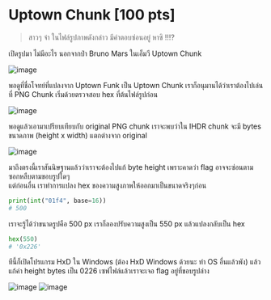 # Uptown Chunk [100 pts]
> สาวๆ จ๋า ในไฟล์รูปภาพดังกล่าว มีคำตอบซ่อนอยู่ หาซิ !!!?

เปิดรูปมา ไม่มีอะไร นอกจากป๋า Bruno Mars ในเอ็มวี Uptown Chunk

![image](https://github.com/mrggaebsong/WTCTT2023-Final-Round-Writeup/assets/22939654/bfa3b031-3d42-4d17-a9be-a75e63218cad)

พอดูที่ชื่อโจทย์ที่แปลงจาก Uptown Funk เป็น Uptown Chunk เราก็อนุมานได้ว่าเราต้องไปเล่นที่ PNG Chunk เริ่มด้วยตรวจสอบ hex ที่ต้นไฟล์รูปก่อน

![image](https://github.com/mrggaebsong/WTCTT2023-Final-Round-Writeup/assets/22939654/3af61812-a7d8-4091-879f-7153f609e3b0)

พอดูแล้วเอามาเปรียบเทียบกับ original PNG chunk เราจะพบว่าใน IHDR chunk จะมี bytes ขนาดภาพ (height x width) แตกต่างจาก original

![image](https://github.com/mrggaebsong/WTCTT2023-Final-Round-Writeup/assets/22939654/58a07f8f-2d96-4bb3-9204-7816956a8473)

มาถึงตรงนี้เราสันนิษฐานแล้วว่าเราจะต้องไปแก้ byte height เพราะคาดว่า flag อาจจะซ่อนตามซอกหลืบตามขอบรูปใดๆ <br>
แต่ก่อนอื่น เราทำการแปลง hex ของความสูงภาพให้ออกมาเป็นขนาดจริงๆก่อน

```python
print(int("01f4", base=16))
# 500
```

เราจะรู้ได้ว่าขนาดรูปคือ 500 px เราก็ลองปรับความสูงเป็น 550 px แล้วแปลงกลับเป็น hex

```python
hex(550)
# '0x226'
```

ทีนี้ก็เปิดโปรแกรม HxD ใน Windows (ต้อง HxD Windows ด้วยนะ ทำ OS อื่นแล้วพัง) แล้วแก้ค่า height bytes เป็น 0226 เซฟไฟล์แล้วเราจะเจอ flag อยู่ที่ขอบรูปล่าง

![image](https://github.com/mrggaebsong/WTCTT2023-Final-Round-Writeup/assets/22939654/98351269-7fe3-4f20-a271-68bd91252b82)
![image](https://github.com/mrggaebsong/WTCTT2023-Final-Round-Writeup/assets/22939654/78940b34-c5c7-495a-81a6-985ac16255c8)
